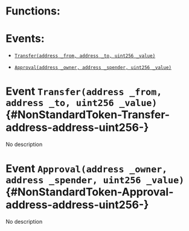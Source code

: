 # Functions:

# Events:

- [`Transfer(address _from, address _to, uint256 _value)`](#NonStandardToken-Transfer-address-address-uint256-)

- [`Approval(address _owner, address _spender, uint256 _value)`](#NonStandardToken-Approval-address-address-uint256-)

# Event `Transfer(address _from, address _to, uint256 _value)` {#NonStandardToken-Transfer-address-address-uint256-}

No description

# Event `Approval(address _owner, address _spender, uint256 _value)` {#NonStandardToken-Approval-address-address-uint256-}

No description

